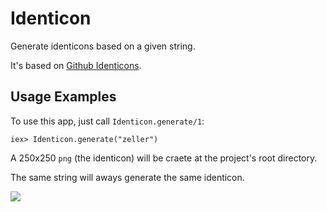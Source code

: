 # Identicon

Generate identicons based on a given string.

It's based on [Github Identicons](https://github.blog/2013-08-14-identicons/).

## Usage Examples
To use this app, just call `Identicon.generate/1`:

```shell
iex> Identicon.generate("zeller")
```

A 250x250 `png` (the identicon) will be craete at the project's root directory.

The same string will aways generate the same identicon.

![](https://drive.google.com/uc?export=view&id=1hs9jyARhz10YJ1Dm7mjVvNuusyM2-V-0)
